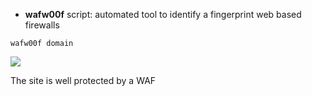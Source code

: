 - **wafw00f** script: automated tool to identify a fingerprint web based firewalls

````
wafw00f domain
````

![](img/wafw00f.png)

The site is well protected by a WAF